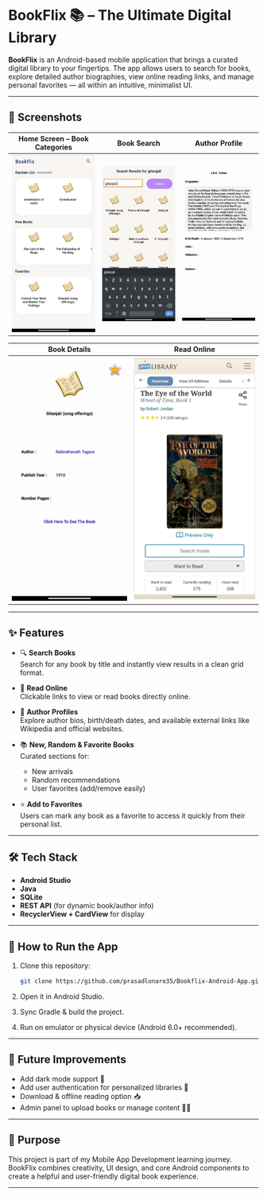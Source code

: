 # BookFlix 📚 – The Ultimate Digital Library

**BookFlix** is an Android-based mobile application that brings a curated digital library to your fingertips. The app allows users to search for books, explore detailed author biographies, view online reading links, and manage personal favorites — all within an intuitive, minimalist UI.

---

## 📸 Screenshots

| Home Screen – Book Categories | Book Search | Author Profile |
|------------------------------|-------------|----------------|
| ![Home](screenshots/home.jpeg) | ![Search](screenshots/search.jpeg) | ![Author](screenshots/author.jpeg) |

| Book Details | Read Online |
|--------------|-------------|
| ![Details](screenshots/details.jpeg) | ![View Link](screenshots/viewlink.jpeg) |

---

## ✨ Features

- 🔍 **Search Books**  
  Search for any book by title and instantly view results in a clean grid format.

- 📖 **Read Online**  
  Clickable links to view or read books directly online.

- 👤 **Author Profiles**  
  Explore author bios, birth/death dates, and available external links like Wikipedia and official websites.

- 📚 **New, Random & Favorite Books**  
  Curated sections for:
  - New arrivals
  - Random recommendations
  - User favorites (add/remove easily)

- ⭐ **Add to Favorites**  
  Users can mark any book as a favorite to access it quickly from their personal list.

---

## 🛠 Tech Stack

- **Android Studio**
- **Java**
- **SQLite**
- **REST API** (for dynamic book/author info)
- **RecyclerView + CardView** for display

---

## 🚀 How to Run the App

1. Clone this repository:
   ```bash
   git clone https://github.com/prasadlonare35/Bookflix-Android-App.git
2. Open it in Android Studio.

3. Sync Gradle & build the project.

4. Run on emulator or physical device (Android 6.0+ recommended).

---

## 📌 Future Improvements
- Add dark mode support 🌙
- Add user authentication for personalized libraries 🔐
- Download & offline reading option 📥
- Admin panel to upload books or manage content 🧑‍💼

---

## 🎯 Purpose
This project is part of my Mobile App Development learning journey. BookFlix combines creativity, UI design, and core Android components to create a helpful and user-friendly digital book experience.

---
